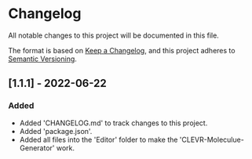 # Changelog
All notable changes to this project will be documented in this file.

The format is based on [Keep a Changelog](https://keepachangelog.com/en/1.0.0/),
and this project adheres to [Semantic Versioning](https://semver.org/spec/v2.0.0.html).

## [1.1.1] - 2022-06-22
### Added
- Added 'CHANGELOG.md' to track changes to this project.
- Added 'package.json'.
- Added all files into the 'Editor' folder to make the 'CLEVR-Moleculue-Generator' work.
